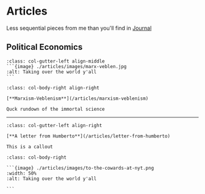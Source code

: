 # Articles

Less sequential pieces from me than you'll find in [Journal](./journal)

## Political Economics

````{div}
:class: col-gutter-left align-middle
```{image} ./articles/images/marx-veblen.jpg
:alt: Taking over the world y'all
```
````
````{div}
:class: col-body-right align-right

[**Marxism-Veblenism**](/articles/marxism-veblenism)

Quck rundown of the immortal science
````  
---

````{div}
:class: col-gutter-left align-right

[**A letter from Humberto**](/articles/letter-from-humberto)

This is a callout
````
````{div}
:class: col-body-right

```{image} ./articles/images/to-the-cowards-at-nyt.png
:width: 50%
:alt: Taking over the world y'all

```
````